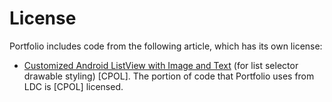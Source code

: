 License
====================

Portfolio includes code from the following article, which has its own license:
- [Customized Android ListView with Image and Text](http://www.codeproject.com/Articles/507651/Customized-Android-ListView-with-Image-and-Text) (for list selector drawable styling) [CPOL]. The portion of code that Portfolio uses from LDC is [CPOL] licensed.
